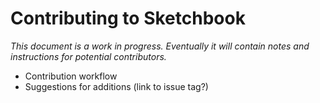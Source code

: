 # Contributing to Sketchbook

_This document is a work in progress. Eventually it will contain notes and instructions for potential contributors._

-   Contribution workflow
-   Suggestions for additions (link to issue tag?)
